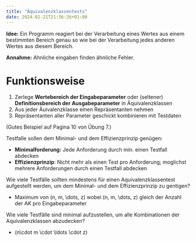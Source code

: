 ```yaml
---
title: "Äquivalenzklassentests"
date: 2024-02-21T21:56:26+01:00
---
```


**Idee:** Ein Programm reagiert bei der Verarbeitung eines Wertes aus einem bestimmten Bereich genau so wie bei der Verarbeitung jedes anderen Wertes aus diesem Bereich.

**Annahme:** Ahnliche eingaben finden ähnliche Fehler.

# Funktionsweise

1. Zerlege **Wertebereich der Eingabeparameter** oder (seltener) **Definitionsbereich der Ausgabeparameter** in Äquivalenzklassen
2. Aus jeder Äuivalenzklasse einen Repräsentanten nehmen
3. Repräsentanten aller Parameter geschickt kombinieren mit Testdaten

(Gutes Beispiel auf Pagina 10 von Übung 7.)

Testfalle sollen dem Minimal- und dem Effizienzprinzip genügen:
- **Minimalforderung:** Jede Anforderung durch min. einen Testfall abdecken
- **Effizienzprinzip**: Nicht mehr als einen Test pro Anforderung; moglichst mehrere Anforderungen durch einen Testfall abdecken

Wie viele Testfälle sollten mindestens für einen Aquivalenzklassentest aufgestellt werden, um dem Minimal- und dem Effizienzprinzip zu gentigen?
- Maximum von \(n, m, \dots, z\) wobei \(n, m, \dots, z\) gleich der Anzahl der AK pro Eingabeparameter

Wie viele Testfälle sind minimal aufzustellen, um alle Kombinationen der Aquivalenzklassen abzudecken?
- \(n\cdot m \cdot \ldots \cdot z\)